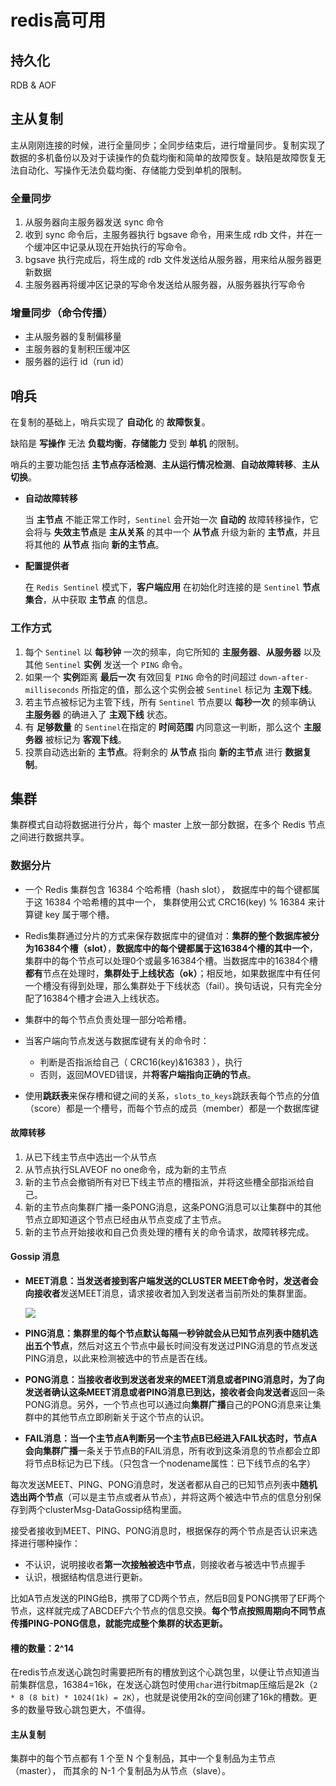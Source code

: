 # redis高可用

## 持久化

RDB & AOF

## 主从复制

主从刚刚连接的时候，进行全量同步；全同步结束后，进行增量同步。复制实现了数据的多机备份以及对于读操作的负载均衡和简单的故障恢复。缺陷是故障恢复无法自动化、写操作无法负载均衡、存储能力受到单机的限制。

### 全量同步

1. 从服务器向主服务器发送 sync 命令
2. 收到 sync 命令后，主服务器执行 bgsave 命令，用来生成 rdb 文件，并在一个缓冲区中记录从现在开始执行的写命令。
3. bgsave 执行完成后，将生成的 rdb 文件发送给从服务器，用来给从服务器更新数据
4. 主服务器再将缓冲区记录的写命令发送给从服务器，从服务器执行写命令

### 增量同步（命令传播）

- 主从服务器的复制偏移量
- 主服务器的复制积压缓冲区
- 服务器的运行 id（run id）

## 哨兵

在复制的基础上，哨兵实现了 **自动化** 的 **故障恢复**。

缺陷是 **写操作** 无法 **负载均衡**，**存储能力** 受到 **单机** 的限制。

哨兵的主要功能包括 **主节点存活检测**、**主从运行情况检测**、**自动故障转移**、**主从切换**。

- **自动故障转移**

    当 **主节点** 不能正常工作时，`Sentinel` 会开始一次 **自动的** 故障转移操作，它会将与 **失效主节点**是 **主从关系** 的其中一个 **从节点** 升级为新的 **主节点**，并且将其他的 **从节点** 指向 **新的主节点**。

- **配置提供者**

    在 `Redis Sentinel` 模式下，**客户端应用** 在初始化时连接的是 `Sentinel` **节点集合**，从中获取 **主节点** 的信息。



### 工作方式

1. 每个 `Sentinel` 以 **每秒钟** 一次的频率，向它所知的 **主服务器**、**从服务器** 以及其他 `Sentinel` **实例** 发送一个 `PING` 命令。
2. 如果一个 **实例**距离 **最后一次** 有效回复 `PING` 命令的时间超过 `down-after-milliseconds` 所指定的值，那么这个实例会被 `Sentinel` 标记为 **主观下线**。
3. 若主节点被标记为主管下线，所有 `Sentinel` 节点要以 **每秒一次** 的频率确认 **主服务器** 的确进入了 **主观下线** 状态。
4. 有 **足够数量** 的 `Sentinel`在指定的 **时间范围** 内同意这一判断，那么这个 **主服务器** 被标记为 **客观下线**。
5. 投票自动选出新的 **主节点**。将剩余的 **从节点** 指向 **新的主节点** 进行 **数据复制**。



## 集群

集群模式自动将数据进行分片，每个 master 上放一部分数据，在多个 Redis 节点之间进行数据共享。

### 数据分片

- 一个 Redis 集群包含 16384 个哈希槽（hash slot）， 数据库中的每个键都属于这 16384 个哈希槽的其中一个， 集群使用公式 CRC16(key) % 16384 来计算键 key 属于哪个槽。

- Redis集群通过分片的方式来保存数据库中的键值对：**集群的整个数据库被分为16384个槽（slot）**，**数据库中的每个键都属于这16384个槽的其中一个**，集群中的每个节点可以处理0个或最多16384个槽。当数据库中的16384个槽**都有**节点在处理时，**集群处于上线状态（ok）**；相反地，如果数据库中有任何一个槽没有得到处理，那么集群处于下线状态（fail）。换句话说，只有完全分配了16384个槽才会进入上线状态。

- 集群中的每个节点负责处理一部分哈希槽。

- 当客户端向节点发送与数据库键有关的命令时：
    - 判断是否指派给自己（ CRC16(key)&16383 ），执行
    - 否则，返回MOVED错误，并**将客户端指向正确的节点**。
- 使用**跳跃表**来保存槽和键之间的关系，`slots_to_keys`跳跃表每个节点的分值（score）都是一个槽号，而每个节点的成员（member）都是一个数据库键

#### 故障转移

1. 从已下线主节点中选出一个从节点
2. 从节点执行SLAVEOF no one命令，成为新的主节点
3. 新的主节点会撤销所有对已下线主节点的槽指派，并将这些槽全部指派给自己。
4. 新的主节点向集群广播一条PONG消息，这条PONG消息可以让集群中的其他节点立即知道这个节点已经由从节点变成了主节点。
5. 新的主节点开始接收和自己负责处理的槽有关的命令请求，故障转移完成。

#### **Gossip** 消息

- **MEET消息：**当发送者接到客户端发送的CLUSTER MEET命令时，发送者会**向接收者**发送MEET消息，请求接收者加入到发送者当前所处的集群里面。

    ![](https://uk-1259555870.cos.eu-frankfurt.myqcloud.com/20200111114635.png)

- **PING消息：**集群里的每个节点默认每隔一秒钟就会从**已知节点列表中随机选出五个节点**，然后对这五个节点中最长时间没有发送过PING消息的节点发送PING消息，以此来检测被选中的节点是否在线。

- **PONG消息：**当接收者收到发送者发来的MEET消息或者PING消息时，为了向发送者确认这条MEET消息或者PING消息已到达，接收者会**向发送者**返回一条PONG消息。另外，一个节点也可以通过向**集群广播**自己的PONG消息来让集群中的其他节点立即刷新关于这个节点的认识。

- **FAIL消息：**当一个主节点A判断另一个主节点B已经进入FAIL状态时，节点A会**向集群广播**一条关于节点B的FAIL消息，所有收到这条消息的节点都会立即将节点B标记为已下线。（只包含一个nodename属性：已下线节点的名字）

每次发送MEET、PING、PONG消息时，发送者都从自己的已知节点列表中**随机选出两个节点**（可以是主节点或者从节点），并将这两个被选中节点的信息分别保存到两个clusterMsg-DataGossip结构里面。

接受者接收到MEET、PING、PONG消息时，根据保存的两个节点是否认识来选择进行哪种操作：

- 不认识，说明接收者**第一次接触被选中节点**，则接收者与被选中节点握手
- 认识，根据结构信息进行更新。

比如A节点发送的PING给B，携带了CD两个节点，然后B回复PONG携带了EF两个节点，这样就完成了ABCDEF六个节点的信息交换。**每个节点按照周期向不同节点传播PING-PONG信息，就能完成整个集群的状态更新。**

#### 槽的数量：2^14

在redis节点发送心跳包时需要把所有的槽放到这个心跳包里，以便让节点知道当前集群信息，16384=16k，在发送心跳包时使用`char`进行bitmap压缩后是2k（`2 * 8 (8 bit) * 1024(1k) = 2K`），也就是说使用2k的空间创建了16k的槽数。更多的数量导致心跳包更大，不值得。

#### 主从复制

 集群中的每个节点都有 1 个至 N 个复制品，其中一个复制品为主节点（master）， 而其余的 N-1 个复制品为从节点（slave）。